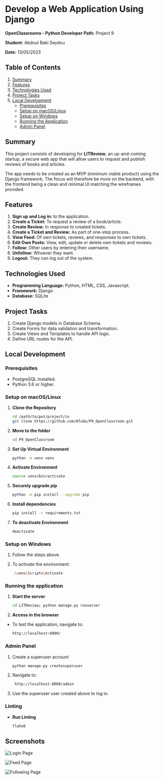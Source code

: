 # Develop a Web Application Using Django

**OpenClassrooms - Python Developer Path:** Project 9

**Student:** Abdoul Baki Seydou

**Date:** 13/05/2023

## Table of Contents
1. [Summary](#summary)
2. [Features](#features)
3. [Technologies Used](#technologies-used)
4. [Project Tasks](#project-tasks)
5. [Local Development](#local-development)
   - [Prerequisites](#prerequisites)
   - [Setup on macOS/Linux](#setup-on-macoslinux)
   - [Setup on Windows](#setup-on-windows)
   - [Running the Application](#running-the-application)
   - [Admin Panel](#admin-panel)

## Summary
This project consists of developing for **LITReview**, an up-and-coming startup, 
a secure web app that will allow users to request and publish reviews of books and articles.

The app needs to be created as an MVP (minimum viable product) using the Django framework. 
The focus will therefore be more on the backend, with the frontend being a clean and minimal UI matching 
the wireframes provided.

## Features
1. **Sign up and Log in:** to the application.
2. **Create a Ticket:** To request a review of a book/article.
3. **Create Review:** In response to created tickets.
4. **Create a Ticket and Review:** As part of one-step process.
5. **View Feed:** Of own tickets, reviews, and responses to own tickets.
6. **Edit Own Posts:** View, edit, update or delete own tickets and reviews.
7. **Follow:** Other users by entering their username.
8. **Unfollow:** Whoever they want.
9. **Logout:** They can log out of the system.

## Technologies Used
- **Programming Language:** Python, HTML, CSS, Javascript.  
- **Framework:** Django
- **Database:** SQLite

## Project Tasks
1. Create Django models in Database Schema.
2. Create Forms for data validation and transformation.
3. Create Views and Templates to handle API logic.
4. Define URL routes for the API.

## Local Development

### Prerequisites
- PostgreSQL installed.
- Python 3.6 or higher.

### Setup on macOS/Linux

1. **Clone the Repository**
   ```bash
   cd /path/to/put/project/in
   git clone https://github.com/Afudu/P9_OpenClassroom.git

2. **Move to the folder**
   ```bash
   cd P9_OpenClassroom

3. **Set Up Virtual Environment**
   ```bash
   python -m venv venv
   
4. **Activate Environment**
   ```bash
   source venv/bin/activate 

5. **Securely upgrade pip**
   ```bash
   python -m pip install --upgrade pip 

6. **Install dependencies**
   ```bash
   pip install -r requirements.txt
   
7. **To deactivate Environment**
   ```bash
   deactivate

### Setup on Windows

1. Follow the steps above.

2. To activate the environment:
   ```bash
   .\venv\Scripts\Activate

### Running the application

1. **Start the server**
   ```bash
   cd LITReview; python manage.py runserver
   
2. **Access in the browser**
- To test the application, navigate to:
  ```bash
  http://localhost:8000/

### Admin Panel
1. Create a superuser account
   ```bash
   python manage.py createsuperuser
2. Navigate to:
   ```bash
    http://localhost:8000/admin
3. Use the superuser user created above to log in.

### Linting

- **Run Linting**
  ```bash
  flake8
  
## Screenshots

![Login Page](screenshots/login_page.png "Login Page")

![Feed Page](screenshots/feed_page.png "Feed Page")

![Following Page](screenshots/following_page.png "Following Page")